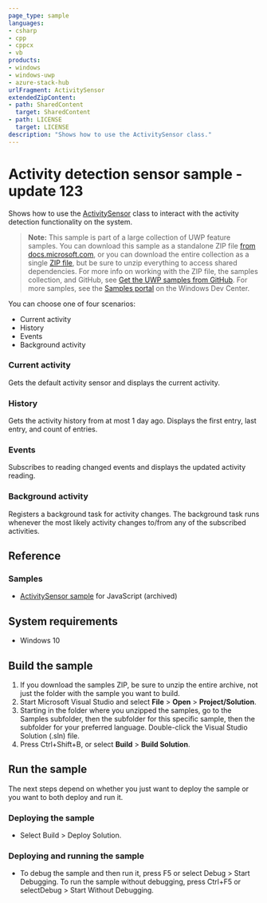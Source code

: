 ```yaml
---
page_type: sample
languages:
- csharp
- cpp
- cppcx
- vb
products:
- windows
- windows-uwp
- azure-stack-hub
urlFragment: ActivitySensor
extendedZipContent:
- path: SharedContent
  target: SharedContent
- path: LICENSE
  target: LICENSE
description: "Shows how to use the ActivitySensor class."
---
```


<!---
  category: DevicesSensorsAndPower
  samplefwlink: http://go.microsoft.com/fwlink/p/?LinkId=620478
--->

# Activity detection sensor sample - update 123

Shows how to use the [ActivitySensor](https://msdn.microsoft.com/library/windows/apps/windows.devices.sensors.activitysensor.aspx) 
class to interact with the activity detection functionality on the system. 

> **Note:** This sample is part of a large collection of UWP feature samples. 
> You can download this sample as a standalone ZIP file
> [from docs.microsoft.com](https://docs.microsoft.com/samples/microsoft/windows-universal-samples/activitysensor/),
> or you can download the entire collection as a single
> [ZIP file](https://github.com/Microsoft/Windows-universal-samples/archive/master.zip), but be 
> sure to unzip everything to access shared dependencies. For more info on working with the ZIP file, 
> the samples collection, and GitHub, see [Get the UWP samples from GitHub](https://aka.ms/ovu2uq). 
> For more samples, see the [Samples portal](https://aka.ms/winsamples) on the Windows Dev Center. 

You can choose one of four scenarios:

-   Current activity
-   History
-   Events
-   Background activity

### Current activity

Gets the default activity sensor and displays the current activity.

### History

Gets the activity history from at most 1 day ago. Displays the first entry, last entry, and count of entries.

### Events

Subscribes to reading changed events and displays the updated activity reading.

### Background activity

Registers a background task for activity changes. The background task runs whenever the most likely activity changes to/from any of the subscribed activities.

## Reference

### Samples

* [ActivitySensor sample](/archived/ActivitySensor/) for JavaScript (archived)

## System requirements

* Windows 10

## Build the sample

1. If you download the samples ZIP, be sure to unzip the entire archive, not just the folder with the sample you want to build. 
2. Start Microsoft Visual Studio and select **File** \> **Open** \> **Project/Solution**.
3. Starting in the folder where you unzipped the samples, go to the Samples subfolder, then the subfolder for this specific sample, then the subfolder for your preferred language. Double-click the Visual Studio Solution (.sln) file.
4. Press Ctrl+Shift+B, or select **Build** \> **Build Solution**.

## Run the sample

The next steps depend on whether you just want to deploy the sample or you want to both deploy and run it.

### Deploying the sample

- Select Build > Deploy Solution. 

### Deploying and running the sample

- To debug the sample and then run it, press F5 or select Debug >  Start Debugging. To run the sample without debugging, press Ctrl+F5 or selectDebug > Start Without Debugging. 

